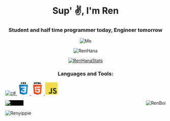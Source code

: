 <h1 align="center">Sup' ✌️, I'm Ren</h1>
<h3 align="center">Student and half time programmer today, Engineer tomorrow</h3>

<p align="center"> <img src="https://cdn.picrew.me/shareImg/org/202405/1469769_E6v5utB3.png" alt="Me" width=350px height=350px /> </p>
<p align="center"> <img src="https://komarev.com/ghpvc/?username=RenHanamura&color=blueviolet&style=flat-square" alt="RenHana" /> </p>

<p align="center"> <a href="https://github.com/ryo-ma/github-profile-trophy"><img src="https://github-profile-trophy.vercel.app/?username=RenHanamura&theme=onestar" alt="RenHanaStats" /></a> </p>



<p align="left">
</p>

<h3 align="center">Languages and Tools:</h3>
<a href="https://dotnet.microsoft.com/es-es/languages/csharp" target="_blank" rel="noreferrer"> <img src="https://cdn.jsdelivr.net/gh/devicons/devicon@latest/icons/csharp/csharp-original.svg" alt="c#" width="40" height="40"/> <a href="https://www.w3schools.com/css/" target="_blank" rel="noreferrer"> <img src="https://raw.githubusercontent.com/devicons/devicon/master/icons/css3/css3-original-wordmark.svg" alt="css3" width="40" height="40"/> </a> <a href="https://www.w3.org/html/" target="_blank" rel="noreferrer"> <img src="https://raw.githubusercontent.com/devicons/devicon/master/icons/html5/html5-original-wordmark.svg" alt="html5" width="40" height="40"/> </a> <a href="https://developer.mozilla.org/en-US/docs/Web/JavaScript" target="_blank" rel="noreferrer"> <img src="https://raw.githubusercontent.com/devicons/devicon/master/icons/javascript/javascript-original.svg" alt="javascript" width="40" height="40"/> </a> </p>


 <p><img align="left" src="https://github-readme-stats.vercel.app/api/top-langs?username=RenHanamura&show_icons=true&theme=midnight-purple&locale=en&layout=compact" alt="RenYe" style="background-color: black;" /></p>

<p>&nbsp;<img align="right" src="https://github-readme-stats.vercel.app/api?username=RenHana&show_icons=true&theme=midnight-purple&locale=en" alt="RenBoi" /></p>

<p><img align="center" src="https://github-readme-streak-stats.herokuapp.com/?user=RenHana&&theme=midnight-purple" style="border-top = 10px;" alt="Renyippie" /></p>
